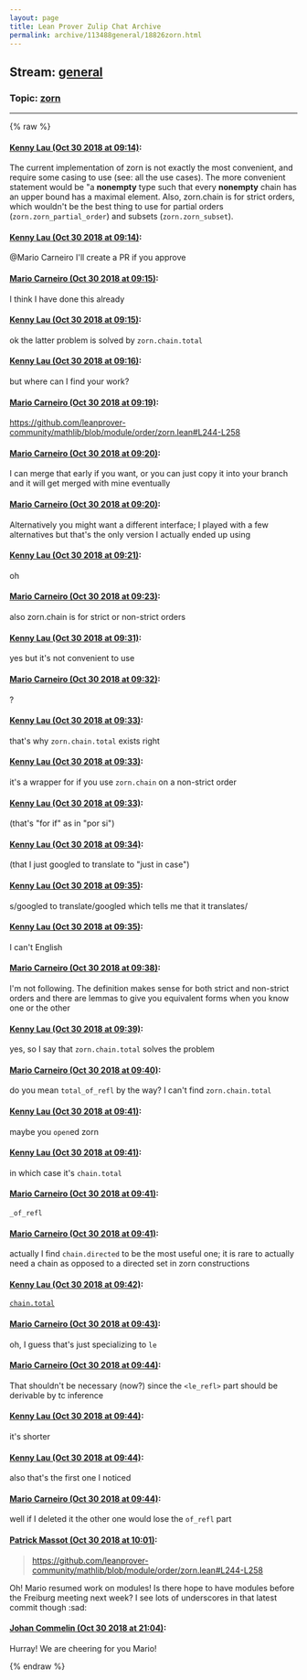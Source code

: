 ```yaml
---
layout: page
title: Lean Prover Zulip Chat Archive 
permalink: archive/113488general/18826zorn.html
---
```


## Stream: [general](index.html)
### Topic: [zorn](18826zorn.html)

---


{% raw %}
#### [ Kenny Lau (Oct 30 2018 at 09:14)](https://leanprover.zulipchat.com/#narrow/stream/113488-general/topic/zorn/near/136761477):
<p>The current implementation of zorn is not exactly the most convenient, and require some casing to use (see: all the use cases). The more convenient statement would be "a <strong>nonempty</strong> type such that every <strong>nonempty</strong> chain has an upper bound has a maximal element. Also, zorn.chain is for strict orders, which wouldn't be the best thing to use for partial orders (<code>zorn.zorn_partial_order</code>) and subsets (<code>zorn.zorn_subset</code>).</p>

#### [ Kenny Lau (Oct 30 2018 at 09:14)](https://leanprover.zulipchat.com/#narrow/stream/113488-general/topic/zorn/near/136761481):
<p><span class="user-mention" data-user-id="110049">@Mario Carneiro</span> I'll create a PR if you approve</p>

#### [ Mario Carneiro (Oct 30 2018 at 09:15)](https://leanprover.zulipchat.com/#narrow/stream/113488-general/topic/zorn/near/136761489):
<p>I think I have done this already</p>

#### [ Kenny Lau (Oct 30 2018 at 09:15)](https://leanprover.zulipchat.com/#narrow/stream/113488-general/topic/zorn/near/136761518):
<p>ok the latter problem is solved by <code>zorn.chain.total</code></p>

#### [ Kenny Lau (Oct 30 2018 at 09:16)](https://leanprover.zulipchat.com/#narrow/stream/113488-general/topic/zorn/near/136761564):
<p>but where can I find your work?</p>

#### [ Mario Carneiro (Oct 30 2018 at 09:19)](https://leanprover.zulipchat.com/#narrow/stream/113488-general/topic/zorn/near/136761679):
<p><a href="https://github.com/leanprover-community/mathlib/blob/module/order/zorn.lean#L244-L258" target="_blank" title="https://github.com/leanprover-community/mathlib/blob/module/order/zorn.lean#L244-L258">https://github.com/leanprover-community/mathlib/blob/module/order/zorn.lean#L244-L258</a></p>

#### [ Mario Carneiro (Oct 30 2018 at 09:20)](https://leanprover.zulipchat.com/#narrow/stream/113488-general/topic/zorn/near/136761753):
<p>I can merge that early if you want, or you can just copy it into your branch and it will get merged with mine eventually</p>

#### [ Mario Carneiro (Oct 30 2018 at 09:20)](https://leanprover.zulipchat.com/#narrow/stream/113488-general/topic/zorn/near/136761774):
<p>Alternatively you might want a different interface; I played with a few alternatives but that's the only version I actually ended up using</p>

#### [ Kenny Lau (Oct 30 2018 at 09:21)](https://leanprover.zulipchat.com/#narrow/stream/113488-general/topic/zorn/near/136761788):
<p>oh</p>

#### [ Mario Carneiro (Oct 30 2018 at 09:23)](https://leanprover.zulipchat.com/#narrow/stream/113488-general/topic/zorn/near/136761858):
<p>also zorn.chain is for strict or non-strict orders</p>

#### [ Kenny Lau (Oct 30 2018 at 09:31)](https://leanprover.zulipchat.com/#narrow/stream/113488-general/topic/zorn/near/136762168):
<p>yes but it's not convenient to use</p>

#### [ Mario Carneiro (Oct 30 2018 at 09:32)](https://leanprover.zulipchat.com/#narrow/stream/113488-general/topic/zorn/near/136762177):
<p>?</p>

#### [ Kenny Lau (Oct 30 2018 at 09:33)](https://leanprover.zulipchat.com/#narrow/stream/113488-general/topic/zorn/near/136762236):
<p>that's why <code>zorn.chain.total</code> exists right</p>

#### [ Kenny Lau (Oct 30 2018 at 09:33)](https://leanprover.zulipchat.com/#narrow/stream/113488-general/topic/zorn/near/136762239):
<p>it's a wrapper for if you use <code>zorn.chain</code> on a non-strict order</p>

#### [ Kenny Lau (Oct 30 2018 at 09:33)](https://leanprover.zulipchat.com/#narrow/stream/113488-general/topic/zorn/near/136762246):
<p>(that's "for if" as in "por si")</p>

#### [ Kenny Lau (Oct 30 2018 at 09:34)](https://leanprover.zulipchat.com/#narrow/stream/113488-general/topic/zorn/near/136762287):
<p>(that I just googled to translate to "just in case")</p>

#### [ Kenny Lau (Oct 30 2018 at 09:35)](https://leanprover.zulipchat.com/#narrow/stream/113488-general/topic/zorn/near/136762301):
<p>s/googled to translate/googled which tells me that it translates/</p>

#### [ Kenny Lau (Oct 30 2018 at 09:35)](https://leanprover.zulipchat.com/#narrow/stream/113488-general/topic/zorn/near/136762302):
<p>I can't English</p>

#### [ Mario Carneiro (Oct 30 2018 at 09:38)](https://leanprover.zulipchat.com/#narrow/stream/113488-general/topic/zorn/near/136762440):
<p>I'm not following. The definition makes sense for both strict and non-strict orders and there are lemmas to give you equivalent forms when you know one or the other</p>

#### [ Kenny Lau (Oct 30 2018 at 09:39)](https://leanprover.zulipchat.com/#narrow/stream/113488-general/topic/zorn/near/136762452):
<p>yes, so I say that <code>zorn.chain.total</code> solves the problem</p>

#### [ Mario Carneiro (Oct 30 2018 at 09:40)](https://leanprover.zulipchat.com/#narrow/stream/113488-general/topic/zorn/near/136762466):
<p>do you mean <code>total_of_refl</code> by the way? I can't find <code>zorn.chain.total</code></p>

#### [ Kenny Lau (Oct 30 2018 at 09:41)](https://leanprover.zulipchat.com/#narrow/stream/113488-general/topic/zorn/near/136762547):
<p>maybe you <code>open</code>ed zorn</p>

#### [ Kenny Lau (Oct 30 2018 at 09:41)](https://leanprover.zulipchat.com/#narrow/stream/113488-general/topic/zorn/near/136762549):
<p>in which case it's <code>chain.total</code></p>

#### [ Mario Carneiro (Oct 30 2018 at 09:41)](https://leanprover.zulipchat.com/#narrow/stream/113488-general/topic/zorn/near/136762551):
<p><code>_of_refl</code></p>

#### [ Mario Carneiro (Oct 30 2018 at 09:41)](https://leanprover.zulipchat.com/#narrow/stream/113488-general/topic/zorn/near/136762555):
<p>actually I find <code>chain.directed</code> to be the most useful one; it is rare to actually need a chain as opposed to a directed set in zorn constructions</p>

#### [ Kenny Lau (Oct 30 2018 at 09:42)](https://leanprover.zulipchat.com/#narrow/stream/113488-general/topic/zorn/near/136762600):
<p><a href="https://github.com/leanprover/mathlib/blob/master/order/zorn.lean#L240" target="_blank" title="https://github.com/leanprover/mathlib/blob/master/order/zorn.lean#L240"><code>chain.total</code></a></p>

#### [ Mario Carneiro (Oct 30 2018 at 09:43)](https://leanprover.zulipchat.com/#narrow/stream/113488-general/topic/zorn/near/136762628):
<p>oh, I guess that's just specializing to <code>le</code></p>

#### [ Mario Carneiro (Oct 30 2018 at 09:44)](https://leanprover.zulipchat.com/#narrow/stream/113488-general/topic/zorn/near/136762640):
<p>That shouldn't be necessary (now?) since the <code>&lt;le_refl&gt;</code> part should be derivable by tc inference</p>

#### [ Kenny Lau (Oct 30 2018 at 09:44)](https://leanprover.zulipchat.com/#narrow/stream/113488-general/topic/zorn/near/136762689):
<p>it's shorter</p>

#### [ Kenny Lau (Oct 30 2018 at 09:44)](https://leanprover.zulipchat.com/#narrow/stream/113488-general/topic/zorn/near/136762695):
<p>also that's the first one I noticed</p>

#### [ Mario Carneiro (Oct 30 2018 at 09:44)](https://leanprover.zulipchat.com/#narrow/stream/113488-general/topic/zorn/near/136762701):
<p>well if I deleted it the other one would lose the <code>of_refl</code> part</p>

#### [ Patrick Massot (Oct 30 2018 at 10:01)](https://leanprover.zulipchat.com/#narrow/stream/113488-general/topic/zorn/near/136763363):
<blockquote>
<p><a href="https://github.com/leanprover-community/mathlib/blob/module/order/zorn.lean#L244-L258" target="_blank" title="https://github.com/leanprover-community/mathlib/blob/module/order/zorn.lean#L244-L258">https://github.com/leanprover-community/mathlib/blob/module/order/zorn.lean#L244-L258</a></p>
</blockquote>
<p>Oh! Mario resumed work on modules! Is there hope to have modules before the Freiburg meeting next week? I see lots of underscores in that latest commit though <span class="emoji emoji-2639" title="sad">:sad:</span></p>

#### [ Johan Commelin (Oct 30 2018 at 21:04)](https://leanprover.zulipchat.com/#narrow/stream/113488-general/topic/zorn/near/136802942):
<p>Hurray! We are cheering for you Mario!</p>


{% endraw %}
